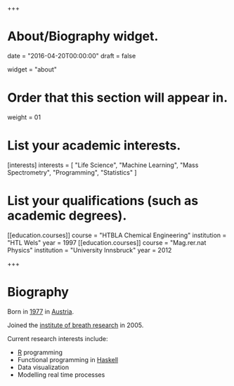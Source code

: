+++
# About/Biography widget.

date = "2016-04-20T00:00:00"
draft = false

widget = "about"

# Order that this section will appear in.
weight = 01

# List your academic interests.
[interests]
  interests = [
    "Life Science",
    "Machine Learning",
    "Mass Spectrometry",
    "Programming",
    "Statistics"
  ]

# List your qualifications (such as academic degrees).
[[education.courses]]
  course = "HTBLA Chemical Engineering"
  institution = "HTL Wels"
  year = 1997
[[education.courses]]
  course = "Mag.rer.nat Physics"
  institution = "University Innsbruck"
  year = 2012

+++

# Biography

Born in [1977](https://en.wikipedia.org/wiki/1977) in
[Austria](https://en.wikipedia.org/wiki/austria). 

Joined the [institute of breath
research](https://www.uibk.ac.at/breath-research/) in 2005. 

Current research interests include:

  - [R](https://www.r-project.org/) programming
  - Functional programming in [Haskell](https://www.haskell.org/)
  - Data visualization
  - Modelling real time processes


